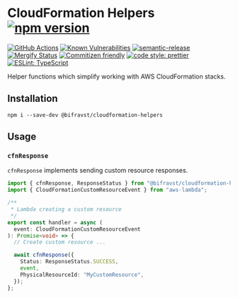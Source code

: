 # CloudFormation Helpers [![npm version](https://img.shields.io/npm/v/@bifravst/cloudformation-helpers.svg)](https://www.npmjs.com/package/@bifravst/cloudformation-helpers)

[![GitHub Actions](https://github.com/bifravst/cloudformation-helpers/workflows/Test%20and%20Release/badge.svg)](https://github.com/bifravst/cloudformation-helpers/actions)
[![Known Vulnerabilities](https://snyk.io/test/github/bifravst/cloudformation-helpers/badge.svg)](https://snyk.io/test/github/bifravst/cloudformation-helpers)
[![semantic-release](https://img.shields.io/badge/%20%20%F0%9F%93%A6%F0%9F%9A%80-semantic--release-e10079.svg)](https://github.com/semantic-release/semantic-release)
[![Mergify Status](https://img.shields.io/endpoint.svg?url=https://dashboard.mergify.io/badges/bifravst/cloudformation-helpers&style=flat)](https://mergify.io)
[![Commitizen friendly](https://img.shields.io/badge/commitizen-friendly-brightgreen.svg)](http://commitizen.github.io/cz-cli/)
[![code style: prettier](https://img.shields.io/badge/code_style-prettier-ff69b4.svg)](https://github.com/prettier/prettier/)
[![ESLint: TypeScript](https://img.shields.io/badge/ESLint-TypeScript-blue.svg)](https://github.com/typescript-eslint/typescript-eslint)

Helper functions which simplify working with AWS CloudFormation stacks.

## Installation

    npm i --save-dev @bifravst/cloudformation-helpers

## Usage

### `cfnResponse`

`cfnResponse` implements sending custom resource responses.

```typescript
import { cfnResponse, ResponseStatus } from "@bifravst/cloudformation-helpers";
import { CloudFormationCustomResourceEvent } from "aws-lambda";

/**
 * Lambda creating a custom resource
 */
export const handler = async (
  event: CloudFormationCustomResourceEvent
): Promise<void> => {
  // Create custom resource ...

  await cfnResponse({
    Status: ResponseStatus.SUCCESS,
    event,
    PhysicalResourceId: "MyCustomResource",
  });
};
```

